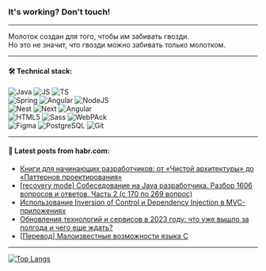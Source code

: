 ### It's working? Don't touch!

---
Молоток создан для того, чтобы им забивать гвозди. <br>
Но это не значит, что гвозди можно забивать только молотком.

---

#### 🛠️ Technical stack:

![Java](https://img.shields.io/badge/Java-informational?logo=Oracle&style=flat&logoColor=white&color=FF4500)
![JS](https://img.shields.io/badge/JavaScript-informational?logo=javaScript&style=flat&logoColor=black&color=F7Df1E)
![TS](https://img.shields.io/badge/TypeScript-informational?logo=typeScript&style=flat&logoColor=black&color=0667A8) <br>
![Spring](https://img.shields.io/badge/SpringBoot-informational?logo=SpringBoot&style=flat&logoColor=white&color=6495ED)
![Angular](https://img.shields.io/badge/Maven-informational?logo=ApacheMaven&style=flat&logoColor=white&color=red)
![NodeJS](https://img.shields.io/badge/NodeJS-informational?logo=node.js&style=flat&logoColor=white&color=43853D) <br>
![Nest](https://img.shields.io/badge/NestJS-informational?logo=NestJS&style=flat&logoColor=white&color=red)
![Next](https://img.shields.io/badge/NextJS-informational?logo=Next.js&style=flat&logoColor=white&color=00f)
![Angular](https://img.shields.io/badge/React-informational?logo=react&style=flat&logoColor=white&color=C3002F)
 <br>
![HTML5](https://img.shields.io/badge/HTML5-informational?logo=html5&style=flat&logoColor=white&color=808080)
![Sass](https://img.shields.io/badge/Saas-informational?logo=sass&style=flat&logoColor=white&color=hotpink)
![WebPAck](https://img.shields.io/badge/WebPack-informational?logo=webPack&style=flat&logoColor=white&color=228B22) <br>
![Figma](https://img.shields.io/badge/Figma-informational?logo=figma&style=flat&logoColor=white&color=darkred)
![PostgreSQL](https://img.shields.io/badge/PostgreSQL-informational?logo=PostgreSQL&style=flat&logoColor=white&color=DAA520)
![Git](https://img.shields.io/badge/Git-informational?logo=git&style=flat&logoColor=white&color=778899)

___

#### 💬 Latest posts from habr.com:

<!-- BLOG-POST-LIST:START -->
- [Книги для начинающих разработчиков: от «Чистой архитектуры» до «Паттернов проектирования»](https://habr.com/ru/companies/ru_mts/articles/744602/?utm_source=habrahabr&utm_medium=rss&utm_campaign=744602)
- [[recovery mode] Собеседование на Java разработчика. Разбор 1606 вопросов и ответов. Часть 2 &lpar;с 170 по 269 вопрос&rpar;](https://habr.com/ru/articles/744594/?utm_source=habrahabr&utm_medium=rss&utm_campaign=744594)
- [Использование Inversion of Control и Dependency Injection в MVC-приложениях](https://habr.com/ru/companies/otus/articles/744566/?utm_source=habrahabr&utm_medium=rss&utm_campaign=744566)
- [Обновления технологий и сервисов в 2023 году: что уже вышло за полгода и чего еще ждать?](https://habr.com/ru/companies/skillbox/articles/744546/?utm_source=habrahabr&utm_medium=rss&utm_campaign=744546)
- [[Перевод] Малоизвестные возможности языка C](https://habr.com/ru/companies/otus/articles/744542/?utm_source=habrahabr&utm_medium=rss&utm_campaign=744542)
<!-- BLOG-POST-LIST:END -->

---
[![Top Langs](https://github-readme-stats-git-master-advtsetting-gmailcom.vercel.app/api/top-langs/?username=zloylis&langs_count=10&hide_title=false&title_color=e6edf3&size_weight=0.5&count_weight=0.5&layout=compact&hide_border=true&theme=dracula)](https://github.com/zloylis)

<!-- ![GitHub stats](https://github-readme-stats-git-master-advtsetting-gmailcom.vercel.app/api?username=zloylis&show_icons=true&hide_border=true&theme=dracula&hide_title=true&include_all_commits=true&count_private=true&hide=contribs&hide_rank=true) -->

